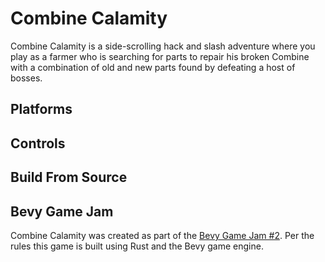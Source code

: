 # Combine Calamity

Combine Calamity is a side-scrolling hack and slash adventure where you play as a farmer who is searching for parts to repair his broken Combine with a combination of old and new parts found by defeating a host of bosses.

## Platforms

## Controls

## Build From Source

## Bevy Game Jam

Combine Calamity was created as part of the [Bevy Game Jam #2](https://itch.io/jam/bevy-jam-2). Per the rules this game is built using Rust and the Bevy game engine.
